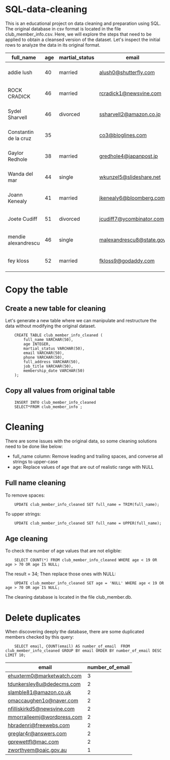 # SQL-data-cleaning
This is an educational project on data cleaning and preparation using SQL. The original database in csv format is located in the file club_member_info.csv. Here, we will explore the steps that need to be applied to obtain a cleansed version of the dataset.
Let's inspect the initial rows to analyze the data in its original format.


|full_name|age|martial_status|email|phone|full_address|job_title|membership_date|
|---------|---|--------------|-----|-----|------------|---------|---------------|
|addie lush|40|married|alush0@shutterfly.com|254-389-8708|3226 Eastlawn Pass,Temple,Texas|Assistant Professor|7/31/2013|
|      ROCK CRADICK|46|married|rcradick1@newsvine.com|910-566-2007|4 Harbort Avenue,Fayetteville,North Carolina|Programmer III|5/27/2018|
|Sydel Sharvell|46|divorced|ssharvell2@amazon.co.jp|702-187-8715|4 School Place,Las Vegas,Nevada|Budget/Accounting Analyst I|10/6/2017|
|Constantin de la cruz|35||co3@bloglines.com|402-688-7162|6 Monument Crossing,Omaha,Nebraska|Desktop Support Technician|10/20/2015|
|  Gaylor Redhole|38|married|gredhole4@japanpost.jp|917-394-6001|88 Cherokee Pass,New York City,New York|Legal Assistant|5/29/2019|
|Wanda del mar       |44|single|wkunzel5@slideshare.net|937-467-6942|10864 Buhler Plaza,Hamilton,Ohio|Human Resources Assistant IV|3/24/2015|
|Joann Kenealy|41|married|jkenealy6@bloomberg.com|513-726-9885|733 Hagan Parkway,Cincinnati,Ohio|Accountant IV|4/17/2013|
|   Joete Cudiff|51|divorced|jcudiff7@ycombinator.com|616-617-0965|975 Dwight Plaza,Grand Rapids,Michigan|Research Nurse|11/16/2014|
|mendie alexandrescu|46|single|malexandrescu8@state.gov|504-918-4753|34 Delladonna Terrace,New Orleans,Louisiana|Systems Administrator III|3/12/1921|
| fey kloss|52|married|fkloss9@godaddy.com|808-177-0318|8976 Jackson Park,Honolulu,Hawaii|Chemical Engineer|11/5/2014|
# Copy the table
## Create a new table for cleaning
Let's generate a new table where we can manipulate and restructure the data without modifying the original dataset.

		CREATE TABLE club_member_info_cleaned (
			full_name VARCHAR(50),
			age INTEGER,
			martial_status VARCHAR(50),
			email VARCHAR(50),
			phone VARCHAR(50),
			full_address VARCHAR(50),
			job_title VARCHAR(50),
			membership_date VARCHAR(50)
		);

## Copy all values from original table

		INSERT INTO club_member_info_cleaned
		SELECT*FROM club_member_info ;

# Cleaning

There are some issues with the original data, so some cleaning solutions need to be done like below:
- full_name column: Remove leading and trailing spaces, and converse all strings to upper-case
- age: Replace values of age that are out of realistic range with NULL

## Full name cleaning
To remove spaces:

		UPDATE club_member_info_cleaned SET full_name = TRIM(full_name);

To upper strings:

		UPDATE club_member_info_cleaned SET full_name = UPPER(full_name);

## Age cleaning
To check the number of age values that are not eligible:

		SELECT COUNT(*) FROM club_member_info_cleaned WHERE age < 19 OR age > 70 OR age IS NULL;

The result = 34;
Then replace those ones with NULL:

		UPDATE club_member_info_cleaned SET age = 'NULL' WHERE age < 19 OR age > 70 OR age IS NULL;

The cleaning database is located in the file club_member.db.

# Delete duplicates
When discovering deeply the database, there are some duplicated members checked by this query:
		
  		SELECT email, COUNT(email) AS number_of_email  FROM club_member_info_cleaned GROUP BY email ORDER BY number_of_email DESC LIMIT 10;

|email|number_of_email|
|-----|---------------|
|ehuxterm0@marketwatch.com|3|
|tdunkersley8u@dedecms.com|2|
|slamble81@amazon.co.uk|2|
|omaccaughen1o@naver.com|2|
|nfilliskirkd5@newsvine.com|2|
|mmorralleemj@wordpress.com|2|
|hbradenri@freewebs.com|2|
|greglar4r@answers.com|2|
|gprewettfl@mac.com|2|
|zworthyem@oaic.gov.au|1|



